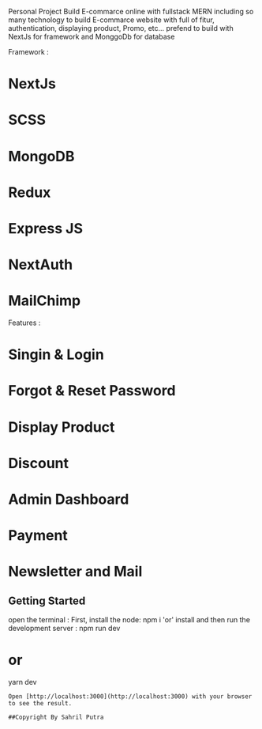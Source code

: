 Personal Project Build E-commarce online with fullstack MERN
including so many technology to build E-commarce website with full of fitur, authentication, displaying product, Promo, etc... 
prefend to build with NextJs for framework and MonggoDb for database

Framework : 
# NextJs
# SCSS
# MongoDB
# Redux
# Express JS
# NextAuth
# MailChimp

Features : 
# Singin & Login
# Forgot & Reset Password
# Display Product
# Discount
# Admin Dashboard
# Payment 
# Newsletter and Mail 

## Getting Started
open the terminal  :
First, install the node:
npm i 'or' install 
and then run the development server : 
npm run dev
# or
yarn dev
```
Open [http://localhost:3000](http://localhost:3000) with your browser to see the result.

##Copyright By Sahril Putra

